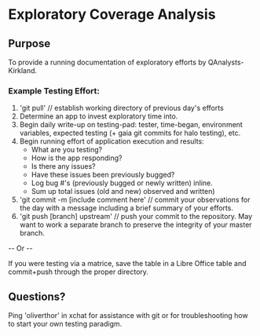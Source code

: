 # Exploratory Coverage Analysis

## Purpose

To provide a running documentation of exploratory efforts by QAnalysts-Kirkland.

### Example Testing Effort:
1) 'git pull' // establish working directory of previous day's efforts
2) Determine an app to invest exploratory time into.
3) Begin daily write-up on testing-pad: tester, time-began, environment variables, expected testing (+ gaia git commits for halo testing), etc.
4) Begin running effort of application execution and results:
    * What are you testing?
    * How is the app responding?
    * Is there any issues?
    * Have these issues been previously bugged?
    * Log bug #'s (previously bugged or newly written) inline.
    * Sum up total issues (old and new) observed and written)
5) 'git commit -m [include comment here' // commit your observations for the day with a message including a brief summary of your efforts.
6) 'git push [branch] upstream' // push your commit to the repository. May want to work a separate branch to preserve the integrity of your master branch.

-- Or --

If you were testing via a matrice, save the table in a Libre Office table and commit+push through the proper directory.

## Questions?

Ping 'oliverthor' in xchat for assistance with git or for troubleshooting how to start your own testing paradigm.
